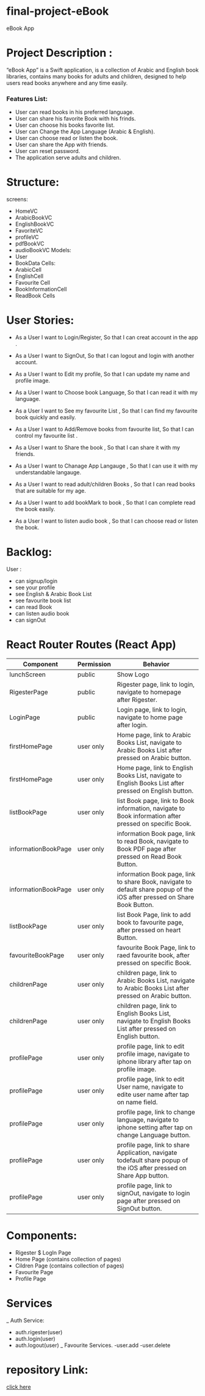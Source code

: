 # final-project-eBook
eBook App 


# Project Description :
“eBook App” is a Swift application, is a collection of Arabic and English book libraries, contains many  books for adults and children, designed to help users read books anywhere and any time easily.

### Features List:

- User can read books in his preferred language.
- User can share his favorite Book with his frinds.
- User can choose his books favorite list.
- User can Change the App Language (Arabic & English).
- User can choose read or listen the book.
- User can share the App with friends.
- User can reset password.
- The application serve adults and children.

# Structure:

screens:
- HomeVC
- ArabicBookVC
- EnglishBookVC
- FavoriteVC
- profileVC
- pdfBookVC
- audioBookVC
Models:
- User
- BookData
Cells:
- ArabicCell
- EnglishCell
- Favourite Cell
- BookInformationCell
- ReadBook Cells


# User Stories:
- As a User  I want  to Login/Register, So that I can creat account in the app .

- As a User  I want  to SignOut, So that I can logout and login with another account.

- As a User  I want  to Edit my profile, So that I can update my name and profile image.

- As a User  I want  to Choose book Language, So that I can read it  with my language.

- As a User I want to See my favourite List , So that I can find my favourite book quickly and easily.

- As a User  I want  to Add/Remove books from favourite list, So that I can  control  my favourite list .

- As a User I want to Share the book , So that I can share it with my friends.

- As a User I want to Chanage App Langauge , So that I can use it with my understandable langauge.

- As a User I want to read adult/children Books , So that I can read books that are suitable for my age.

- As a User I want to add bookMark to book , So that I can complete read the book easily.

- As a User I want to listen audio book , So that I can choose read or listen the book.

# Backlog:
 
User :
- can signup/login
- see your profile
- see English & Arabic Book List
- see favourite book list
- can read Book
- can listen audio book
- can signOut


# React Router Routes (React App)

|      Component      |   Permission   |                                           Behavior                                                                       |
|---------------------|----------------|--------------------------------------------------------------------------------------------------------------------------|
|     lunchScreen     |     public     |                                        Show Logo                                                                         |                                                                                                          
|    RigesterPage     |     public     | Rigester page, link to login, navigate to homepage after Rigester.                                                       |                                                   
|     LoginPage       |     public     | Login page, link to login,  navigate to home page after login.                                                           |
|    firstHomePage    |   user only    | Home page, link to Arabic Books List, navigate to Arabic Books List after pressed on Arabic button.                      |
|    firstHomePage    |   user only    | Home page, link to English Books List, navigate to English Books List after pressed on English button.                   |
|    listBookPage     |   user only    | list Book page, link to Book information, navigate to Book information after pressed on specific Book.                   |
| informationBookPage |   user only    | information Book page, link to read Book, navigate to Book PDF page after pressed on Read Book Button.                   |
| informationBookPage |   user only    | information Book page, link to share Book, navigate to default share popup of the iOS after pressed on Share Book Button.|     
|    listBookPage     |   user only    | list Book Page, link to add book to favourite page, after pressed on heart Button.                                       |                
|  favouriteBookPage  |   user only    | favourite Book Page, link to raed   favourite book, after pressed  on specific Book.                                     |
|    childrenPage     |   user only    | children page, link to Arabic Books List, navigate to Arabic Books List after pressed on Arabic button.                |
|    childrenPage     |   user only    | children page, link to English Books List, navigate to English Books List after  pressed on English button.               |
|    profilePage      |   user only    | profile page, link to edit profile image, navigate to iphone library after tap on profile image.                         |
|    profilePage      |   user only    | profile page, link to edit User name, navigate to edite user name after tap on name field.                               |    
|    profilePage      |   user only    | profile page, link to change language, navigate to iphone setting after tap on change Language button.                   |
|    profilePage      |   user only    | profile page, link to share Application, navigate todefault share popup of the iOS after pressed on Share App button.     |          
|    profilePage      |   user only    | profile page, link to signOut, navigate to login page after pressed on SignOut button.                                   |                               


# Components:

 - Rigester $ LogIn Page 
 - Home Page (contains collection of pages)
 - Cildren Page (contains collection of pages)
 - Favourite Page
 - Profile Page
 
 # Services
_ Auth Service: 
  - auth.rigester(user)
  - auth.login(user)
  - auth.logout(user)
_ Favourite Services.
  -user.add
  -user.delete

# repository Link:
 [click here](https://github.com/AfnanKhalid22/final-project-eBook)


